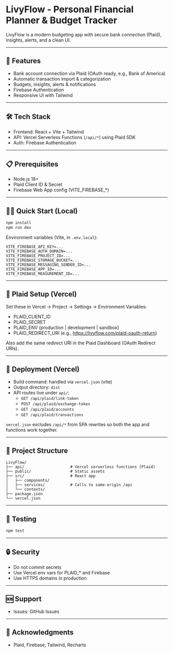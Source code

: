 # LivyFlow - Personal Financial Planner & Budget Tracker

LivyFlow is a modern budgeting app with secure bank connection (Plaid), insights, alerts, and a clean UI.

---

## 🚀 Features
- Bank account connection via Plaid (OAuth ready, e.g., Bank of America)
- Automatic transaction import & categorization
- Budgets, insights, alerts & notifications
- Firebase Authentication
- Responsive UI with Tailwind

---

## 🛠️ Tech Stack
- Frontend: React + Vite + Tailwind
- API: Vercel Serverless Functions (`/api/*`) using Plaid SDK
- Auth: Firebase Authentication

---

## 📋 Prerequisites
- Node.js 18+
- Plaid Client ID & Secret
- Firebase Web App config (VITE_FIREBASE_*)

---

## 🏃‍♂️ Quick Start (Local)
```bash
npm install
npm run dev
```

Environment variables (Vite, in `.env.local`):
```
VITE_FIREBASE_API_KEY=...
VITE_FIREBASE_AUTH_DOMAIN=...
VITE_FIREBASE_PROJECT_ID=...
VITE_FIREBASE_STORAGE_BUCKET=...
VITE_FIREBASE_MESSAGING_SENDER_ID=...
VITE_FIREBASE_APP_ID=...
VITE_FIREBASE_MEASUREMENT_ID=...
```

---

## 🔌 Plaid Setup (Vercel)
Set these in Vercel → Project → Settings → Environment Variables:
- PLAID_CLIENT_ID
- PLAID_SECRET
- PLAID_ENV (production | development | sandbox)
- PLAID_REDIRECT_URI (e.g., https://livyflow.com/plaid-oauth-return)

Also add the same redirect URI in the Plaid Dashboard (OAuth Redirect URIs).

---

## 🚀 Deployment (Vercel)
- Build command: handled via `vercel.json` (vite)
- Output directory: `dist`
- API routes live under `api/`:
  - `GET /api/plaid/link-token`
  - `POST /api/plaid/exchange-token`
  - `GET /api/plaid/accounts`
  - `GET /api/plaid/transactions`

`vercel.json` excludes `/api/*` from SPA rewrites so both the app and functions work together.

---

## 📁 Project Structure
```
LivyFlow/
├── api/                    # Vercel serverless functions (Plaid)
├── public/                 # Static assets
├── src/                    # React app
│   ├── components/
│   ├── services/           # Calls to same-origin /api
│   └── contexts/
├── package.json
└── vercel.json
```

---

## 🧪 Testing
```bash
npm test
```

---

## 🔒 Security
- Do not commit secrets
- Use Vercel env vars for PLAID_* and Firebase
- Use HTTPS domains in production

---

## 🆘 Support
- Issues: GitHub Issues

---

## 🙏 Acknowledgments
- Plaid, Firebase, Tailwind, Recharts